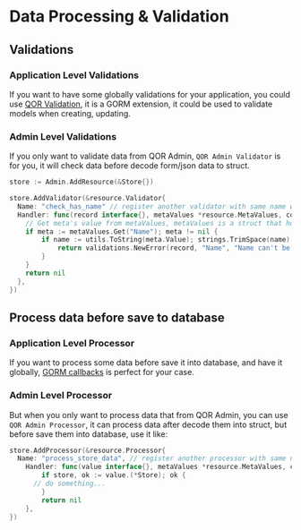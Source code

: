 # Data Processing & Validation

## Validations

### Application Level Validations

  If you want to have some globally validations for your application, you could use [QOR Validation](https://github.com/qor/validations), it is a GORM extension, it could be used to validate models when creating, updating.

### Admin Level Validations

  If you only want to validate data from QOR Admin, `QOR Admin Validator` is for you, it will check data before decode form/json data to struct.

```go
store := Admin.AddResource(&Store{})

store.AddValidator(&resource.Validator{
  Name: "check_has_name" // register another validator with same name will overwirte previous one
  Handler: func(record interface{}, metaValues *resource.MetaValues, context *qor.Context) error {
    // Get meta's value from metaValues, metaValues is a struct that hold all post data
    if meta := metaValues.Get("Name"); meta != nil {
    	if name := utils.ToString(meta.Value); strings.TrimSpace(name) == "" {
    		return validations.NewError(record, "Name", "Name can't be blank")
    	}
    }
    return nil
  },
})
```

## Process data before save to database

### Application Level Processor

  If you want to process some data before save it into database, and have it globally, [GORM callbacks](http://jinzhu.me/gorm/callbacks.html) is perfect for your case.

### Admin Level Processor

  But when you only want to process data that from QOR Admin, you can use `QOR Admin Processor`, it can process data after decode them into struct, but before save them into database, use it like:

```go
store.AddProcessor(&resource.Processor{
  Name: "process_store_data", // register another processor with same name will overwirte previous one
	Handler: func(value interface{}, metaValues *resource.MetaValues, context *qor.Context) error {
		if store, ok := value.(*Store); ok {
      // do something...
		}
		return nil
	},
})
```
